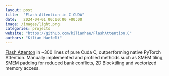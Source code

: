 ```yaml
---
layout: post
title:  "Flash Attention in C CUDA"
date:   2024-04-01 00:00:00 +00:00
image: /images/light.png
categories: projects
website: "https://github.com/kilianhae/FlashAttention.C"
authors: "Kilian Haefeli"
---
```

[Flash Attenton](https://arxiv.org/abs/2205.14135) in ~300 lines of pure Cuda C, outperforming native PyTorch Attention.
Manually implemented and profiled methods such as SMEM tiling, SMEM padding for reduced bank conflicts, 2D Blocktiling and  vectorized memory access.
